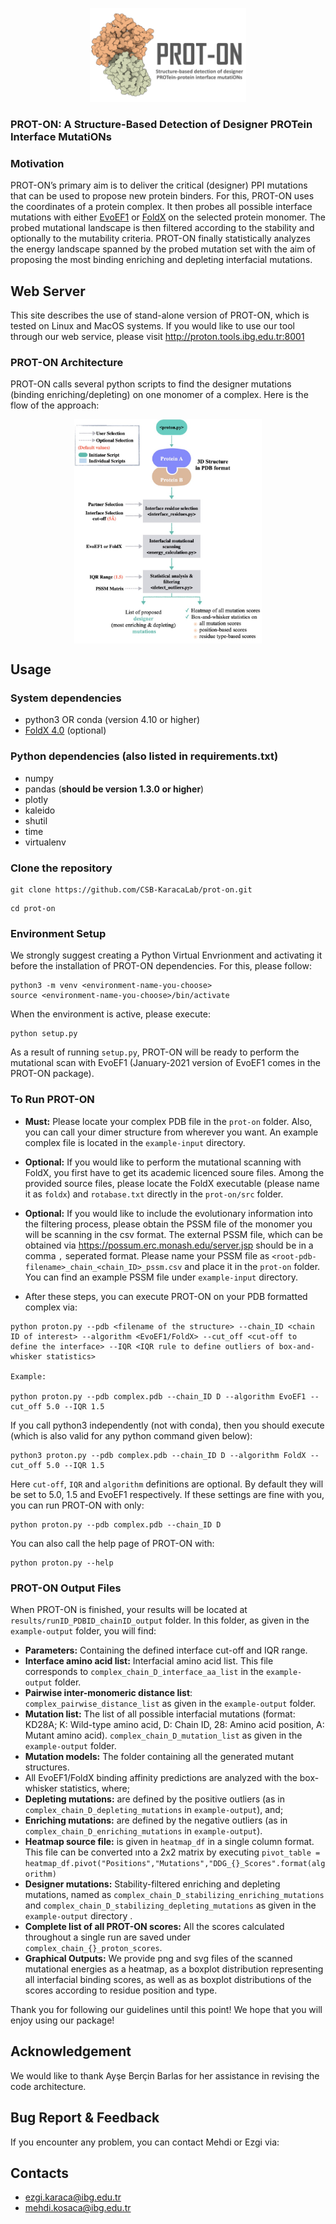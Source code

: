 <p align="center">
  <img width="250" height="150" src="logo.png">
</p>

### PROT-ON: A Structure-Based Detection of Designer PROTein Interface MutatiONs

### Motivation

PROT-ON’s primary aim is to deliver the critical (designer) PPI mutations that can be used to propose new protein binders. For this, PROT-ON uses the coordinates of a protein complex. It then probes all possible interface mutations with either [EvoEF1](https://github.com/tommyhuangthu/EvoEF) or [FoldX](http://foldxsuite.crg.eu/) on the selected protein monomer. The probed mutational landscape is then filtered according to the stability and optionally to the mutability criteria. PROT-ON finally statistically analyzes the energy landscape spanned by the probed mutation set with the aim of proposing the most binding enriching and depleting interfacial mutations.

## Web Server
This site describes the use of stand-alone version of PROT-ON, which is tested on Linux and MacOS systems. If you would like to use our tool through our web service, please visit http://proton.tools.ibg.edu.tr:8001

### PROT-ON Architecture
PROT-ON calls several python scripts to find the designer mutations (binding enriching/depleting) on one monomer of a complex. Here is the flow of the approach:
<p align="center">
<img align="center" src="proton_code_architecture.jpg" alt="proton_code_architecture" width = "300" />
</p>

## Usage

### System dependencies
* python3 OR conda (version 4.10 or higher)
* [FoldX 4.0](http://foldxsuite.crg.eu/) (optional)

### Python dependencies (also listed in requirements.txt)
* numpy
* pandas (**should be version 1.3.0 or higher**)
* plotly
* kaleido
* shutil
* time
* virtualenv

### Clone the repository
```
git clone https://github.com/CSB-KaracaLab/prot-on.git
```
```
cd prot-on
```
### Environment Setup

We strongly suggest creating a Python Virtual Envrionment and activating it before the installation of PROT-ON dependencies. For this, please follow: 

```
python3 -m venv <environment-name-you-choose>
source <environment-name-you-choose>/bin/activate
```
When the environment is active, please execute:
```
python setup.py
```

As a result of running `setup.py`, PROT-ON will be ready to perform the mutational scan with EvoEF1 (January-2021 version of EvoEF1 comes in the PROT-ON package). 

### To Run PROT-ON
* **Must:** Please locate your complex PDB file in the `prot-on` folder. Also, you can call your dimer structure from wherever you want. An example complex file is located in the `example-input` directory.

* **Optional:** If you would like to perform the mutational scanning with FoldX, you first have to get its academic licenced soure files. Among the provided source files, please locate the FoldX executable (please name it as `foldx`) and `rotabase.txt` directly in the `prot-on/src` folder.

* **Optional:** If you would like to include the evolutionary information into the filtering process, please obtain the PSSM file of the monomer you will be scanning in the csv format. The external PSSM file, which can be obtained via https://possum.erc.monash.edu/server.jsp should be in a comma `,` seperated format. Please name your PSSM file as `<root-pdb-filename>_chain_<chain_ID>_pssm.csv` and place it in the `prot-on` folder. You can find an example PSSM file under `example-input` directory.

* After these steps, you can execute PROT-ON on your PDB formatted complex via:
```
python proton.py --pdb <filename of the structure> --chain_ID <chain ID of interest> --algorithm <EvoEF1/FoldX> --cut_off <cut-off to define the interface> --IQR <IQR rule to define outliers of box-and-whisker statistics>

Example:

python proton.py --pdb complex.pdb --chain_ID D --algorithm EvoEF1 --cut_off 5.0 --IQR 1.5
```
If you call python3 independently (not with conda), then you should execute (which is also valid for any python command given below):
``` 
python3 proton.py --pdb complex.pdb --chain_ID D --algorithm FoldX --cut_off 5.0 --IQR 1.5
```
Here `cut-off`, `IQR` and `algorithm` definitions are optional. By default they will be set to 5.0, 1.5 and EvoEF1 respectively. If these settings are fine with you, you can run PROT-ON with only:
``` 
python proton.py --pdb complex.pdb --chain_ID D 
```
You can also call the help page of PROT-ON with:
``` 
python proton.py --help
```
### PROT-ON Output Files
When PROT-ON is finished, your results will be located at `results/runID_PDBID_chainID_output` folder. In this folder, as given in the `example-output` folder, you will find: 
  * **Parameters:** Containing the defined interface cut-off and IQR range.
  * **Interface amino acid list:** Interfacial amino acid list. This file corresponds to `complex_chain_D_interface_aa_list` in the `example-output` folder.
  * **Pairwise inter-monomeric distance list**: `complex_pairwise_distance_list` as given in the `example-output` folder.
  * **Mutation list:** The list of all possible interfacial mutations (format: KD28A; K: Wild-type amino acid, D: Chain ID, 28: Amino acid position, A: Mutant amino acid). `complex_chain_D_mutation_list` as given in the `example-output` folder.
  * **Mutation models:** The folder containing all the generated mutant structures. 
  * All EvoEF1/FoldX binding affinity predictions are analyzed with the box-whisker statistics, where;
  * **Depleting mutations:** are defined by the positive outliers (as in `complex_chain_D_depleting_mutations` in `example-output`), and;
  * **Enriching mutations:** are defined by the negative outliers (as in `complex_chain_D_enriching_mutations` in `example-output`). 
  * **Heatmap source file:** is given in `heatmap_df` in a single column format. This file can be converted ınto a 2x2 matrix by executing `pivot_table = heatmap_df.pivot("Positions","Mutations","DDG_{}_Scores".format(algorithm)`
  * **Designer mutations:** Stability-filtered enriching and depleting mutations, named as `complex_chain_D_stabilizing_enriching_mutations` and `complex_chain_D_stabilizing_depleting_mutations` as given in the `example-output` directory .
  * **Complete list of all PROT-ON scores:** All the scores calculated throughout a single run are saved under `complex_chain_{}_proton_scores`.
  * **Graphical Outputs:** We provide png and svg files of the scanned mutational energies as a heatmap, as a boxplot distribution representing all interfacial binding scores, as well as as boxplot distributions of the scores according to residue position and type.

Thank you for following our guidelines until this point! We hope that you will enjoy using our package!

## Acknowledgement
We would like to thank Ayşe Berçin Barlas for her assistance in revising the code architecture.

## Bug Report & Feedback
If you encounter any problem, you can contact Mehdi or Ezgi via:
## Contacts
* ezgi.karaca@ibg.edu.tr
* mehdi.kosaca@ibg.edu.tr
